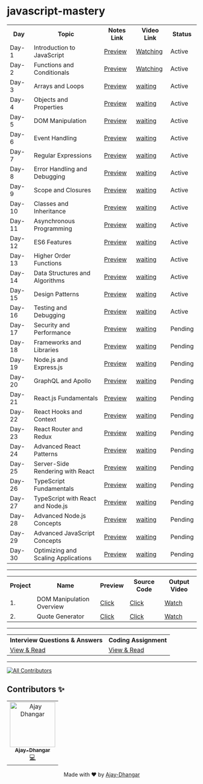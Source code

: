 # javascript-mastery

<!-- =================  Learning Topics ================= -->

  <table align="center">
     <tr>
        <th> Day </th>
        <th> Topic </th>
        <th> Notes Link </th>
        <th> Video Link </th>
        <th> Status </th>
     </tr>  
     <tr>
        <td> Day-1 </td>
        <td> Introduction to JavaScript </td>
        <td> <a href="https://javascript-mastery.github.io/javascript-mastery/Notes/Day-1/">Preview </a> </td>
        <td> <a href="https://youtu.be/Clj3MmH3WfM"> Watching </a> </td>
        <td> Active </td> 
     </tr>
     <tr>
        <td> Day-2 </td>
        <td> Functions and Conditionals </td>
        <td> <a href="https://javascript-mastery.github.io/javascript-mastery/Notes/Day-2/">Preview </a> </td>
        <td> <a href="https://youtu.be/nnJ7QdqtZUY"> Watching </a> </td>
        <td> Active </td>
     </tr>
     <tr>
        <td> Day-3 </td>
        <td> Arrays and Loops </td>
        <td> <a href="https://javascript-mastery.github.io/javascript-mastery/Notes/Day-3/">Preview </a> </td>
        <td> <a href="#"> waiting </a> </td>
        <td> Active </td>
     </tr>
     <tr>
        <td> Day-4 </td>
        <td> Objects and Properties </td>
        <td> <a href="https://javascript-mastery.github.io/javascript-mastery/Notes/Day-4/">Preview </a> </td>
        <td> <a href="#"> waiting </a> </td>
        <td> Active </td>
     </tr>  
     <tr>
        <td> Day-5</td>
        <td> DOM Manipulation </td>
        <td> <a href="https://javascript-mastery.github.io/javascript-mastery/Notes/Day-5/">Preview </a> </td>
        <td> <a href="#"> waiting </a> </td>
        <td> Active </td>
     </tr>
     <tr>
        <td> Day-6 </td>
        <td> Event Handling </td>
        <td> <a href="https://javascript-mastery.github.io/javascript-mastery/Notes/Day-6/">Preview </a> </td>
        <td> <a href="#"> waiting </a> </td>
        <td> Active </td>
     </tr>
     <tr>
        <td> Day-7 </td>
        <td> Regular Expressions </td>
        <td> <a href="https://javascript-mastery.github.io/javascript-mastery/Notes/Day-7/">Preview </a> </td>
        <td> <a href="#"> waiting </a> </td>
        <td> Active </td>
     </tr>
     <tr>
        <td> Day-8 </td>
        <td> Error Handling and Debugging </td>
        <td> <a href="https://javascript-mastery.github.io/javascript-mastery/Notes/Day-8/">Preview </a> </td>
        <td> <a href="#"> waiting </a> </td>
        <td> Active </td>
     </tr>
     <tr>
        <td> Day-9 </td>
        <td> Scope and Closures </td>
        <td> <a href="https://javascript-mastery.github.io/javascript-mastery/Notes/Day-9/">Preview </a> </td>
        <td> <a href="#"> waiting </a> </td>
        <td> Active </td>
     </tr>
     <tr>
        <td> Day-10 </td>
        <td> Classes and Inheritance </td>
        <td> <a href="https://javascript-mastery.github.io/javascript-mastery/Notes/Day-10/">Preview </a> </td>
        <td> <a href="#"> waiting </a> </td>
        <td> Active </td>
     </tr>
     <tr>
        <td> Day-11 </td>
        <td> Asynchronous Programming </td>
        <td> <a href="https://javascript-mastery.github.io/javascript-mastery/Notes/Day-11/">Preview </a> </td>
        <td> <a href="#"> waiting </a> </td>
        <td> Active </td>
     </tr>
     <tr>
        <td> Day-12 </td>
        <td> ES6 Features </td>
        <td> <a href="https://javascript-mastery.github.io/javascript-mastery/Notes/Day-12/">Preview </a> </td>
        <td> <a href="#"> waiting </a> </td>
        <td> Active </td>
     </tr>
     <tr>
        <td> Day-13 </td>
        <td> Higher Order Functions </td>
        <td> <a href="https://javascript-mastery.github.io/javascript-mastery/Notes/Day-13/">Preview </a> </td>
        <td> <a href="#"> waiting </a> </td>
        <td> Active </td>
     </tr>  
     <tr>
        <td> Day-14 </td>
        <td> Data Structures and Algorithms </td>
        <td> <a href="https://javascript-mastery.github.io/javascript-mastery/Notes/Day-14/">Preview </a> </td>
        <td> <a href="#"> waiting </a> </td>
        <td> Active </td>
     </tr>
     <tr>
        <td> Day-15 </td>
        <td> Design Patterns </td>
        <td> <a href="https://javascript-mastery.github.io/javascript-mastery/Notes/Day-15/">Preview </a> </td>
        <td> <a href="#"> waiting </a> </td>
        <td> Active </td>
     </tr>
      <tr>
        <td> Day-16 </td>
        <td> Testing and Debugging </td>
        <td> <a href="https://javascript-mastery.github.io/javascript-mastery/Notes/Day-16/">Preview </a> </td>
        <td> <a href="#"> waiting </a> </td>
        <td> Active </td>
     </tr>
     <tr>
        <td> Day-17 </td>
        <td> Security and Performance </td>
        <td> <a href="#">Preview </a> </td>
        <td> <a href="#"> waiting </a> </td>
        <td> Pending </td>
     </tr>
     <tr>
        <td> Day-18 </td>
        <td> Frameworks and Libraries </td>
        <td> <a href="#">Preview </a> </td>
        <td> <a href="#"> waiting </a> </td>
        <td> Pending </td>
     </tr>
     <tr>
        <td> Day-19 </td>
        <td> Node.js and Express.js </td>
        <td> <a href="#">Preview </a> </td>
        <td> <a href="#"> waiting </a> </td>
        <td> Pending </td>
     </tr>
     <tr>
        <td> Day-20 </td>
        <td> GraphQL and Apollo </td>
        <td> <a href="#">Preview </a> </td>
        <td> <a href="#"> waiting </a> </td>
        <td> Pending </td>
     </tr>
     <tr>
        <td> Day-21 </td>
        <td> React.js Fundamentals </td>
        <td> <a href="#">Preview </a> </td>
        <td> <a href="#"> waiting </a> </td>
        <td> Pending </td>
     </tr>
     <tr>
        <td> Day-22 </td>
        <td> React Hooks and Context </td>
        <td> <a href="#">Preview </a> </td>
        <td> <a href="#"> waiting </a> </td>
        <td> Pending </td>
     </tr>
     <tr>
        <td> Day-23 </td>
        <td> React Router and Redux </td>
        <td> <a href="#">Preview </a> </td>
        <td> <a href="#"> waiting </a> </td>
        <td> Pending </td>
     </tr>
     <tr>
        <td> Day-24 </td>
        <td> Advanced React Patterns </td>
        <td> <a href="#">Preview </a> </td>
        <td> <a href="#"> waiting </a> </td>
        <td> Pending </td>
     </tr>
     <tr>
        <td> Day-25 </td>
        <td> Server-Side Rendering with React </td>
        <td> <a href="#">Preview </a> </td>
        <td> <a href="#"> waiting </a> </td>
        <td> Pending </td>
     </tr>
     <tr>
        <td> Day-26 </td>
        <td> TypeScript Fundamentals </td>
        <td> <a href="#">Preview </a> </td>
        <td> <a href="#"> waiting </a> </td>
        <td> Pending </td>
     </tr>
     <tr>
        <td> Day-27 </td>
        <td> TypeScript with React and Node.js </td>
        <td> <a href="#">Preview </a> </td>
        <td> <a href="#"> waiting </a> </td>
        <td> Pending </td>
     </tr>
     <tr>
        <td> Day-28 </td>
        <td> Advanced Node.js Concepts </td>
        <td> <a href="#">Preview </a> </td>
        <td> <a href="#"> waiting </a> </td>
        <td> Pending </td>
     </tr>
     <tr>
        <td> Day-29 </td>
        <td> Advanced JavaScript Concepts </td>
        <td> <a href="#">Preview </a> </td>
        <td> <a href="#"> waiting </a> </td>
        <td> Pending </td>
     </tr>
     <tr>
        <td> Day-30</td>
        <td> Optimizing and Scaling Applications </td>
        <td> <a href="#">Preview </a> </td>
        <td> <a href="#"> waiting </a> </td>
        <td> Pending </td>
     </tr>
  </table>
  
  
   <hr /> 
   
   <!-- =================  Projects ================= -->
   
   <table align="center">
     <tr>
       <th>Project</th>
       <th>Name</th>
       <th>Preview</th>
       <th>Source Code</th>
       <th>Output Video</th>
      </tr>
     <tr>
       <td>1. </td>
       <td>DOM Manipulation Overview </td>
       <td><a href="https://javascript-mastery.github.io/javascript-mastery/Projects/project-1/index.html">Click</a></td>
       <td><a href="https://github.com/JavaScript-Mastery/javascript-mastery/tree/main/Projects/project-1">Click</a></td>
       <td><a href="https://www.youtube.com/watch?v=VxPRlBN1bdc">Watch</a></td>
     </tr>
     <tr>
       <td>2. </td>
       <td>Quote Generator</td>
       <td><a href="https://javascript-mastery.github.io/javascript-mastery/Projects/project-2/index.html">Click</a></td>
       <td><a href="https://github.com/JavaScript-Mastery/javascript-mastery/tree/main/Projects/project-2">Click</a></td>
       <td><a href="#">Watch</a></td>
     </tr>
   </table>  
   
   <hr /> 
   
   <!-- =================  Interview Questions & Answers ================= -->
   
  
  
   <table align="center">
   <tr>
     <th>Interview Questions & Answers</th>
     <th>Coding Assignment</th>
   </tr>
   <tr>
     <td> <a href="#">View & Read </a> </td>
      <td> <a href="https://javascript-mastery.github.io/Javascript-coding-assignment/">View & Read </a> </td>
   </tr>
   </table>
           
   <hr />
   
[![All Contributors](https://img.shields.io/badge/all_contributors-1-orange.svg?style=flat-square)](#contributors)

## Contributors ✨

 <table align="center">  
   <tr><td align="center"><a href="https://github.com/Ajay-Dhangar"><img src="https://avatars.githubusercontent.com/u/99037494?v=4" width="120px;" alt="Ajay Dhangar"/>  <br /><sub><b>Ajay-Dhangar</b></sub></a><br /><a href="#" title="Code">💻</a></td>     
    
  </tr> 
  
  </table>

<div align="center">Made with ❤️ by <a href="https://github.com/Ajay-Dhangar" target="_blank">Ajay-Dhangar</a></div>
